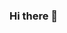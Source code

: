 ### Hi there 👋

<!--
**Bill-Greatness/bill-greatness** is a ✨ _special_ ✨ repository because its `README.md` (this file) appears on your GitHub profile.

Here are some ideas to get you started:

- 🔭 I’m currently working on Nothing!
- 🌱 I’m currently learning Golang
- 👯 I’m looking to collaborate on Open Source Projects
- 🤔 I’m looking for help with Go routines and Docker
- 💬 Ask me about JavaScript, React, Node and Life😄
- 📫 How to reach me: [Get in touch](https://bill-greatness.github.io)
- ⚡ Fun fact: Don't take life that much serious
-->

